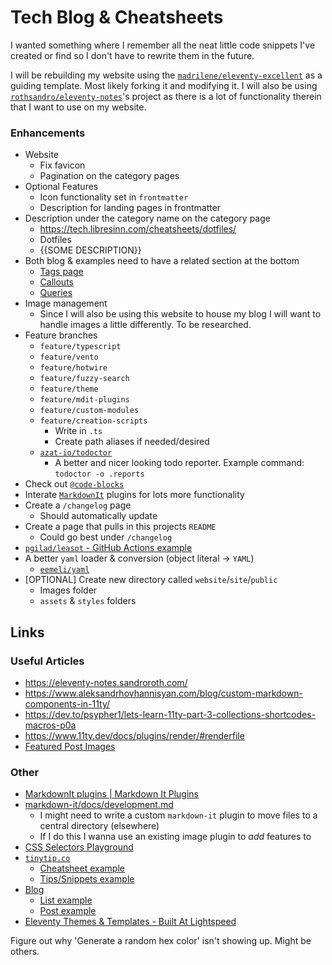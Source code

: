 # Tech Blog & Cheatsheets
I wanted something where I remember all the neat little code snippets I've created or find so I don't have to rewrite them in the future.

I will be rebuilding my website using the [`madrilene/eleventy-excellent`](https://github.com/madrilene/eleventy-excellent/) as a guiding template. Most likely forking it and modifying it. I will also be using [`rothsandro/eleventy-notes`](https://github.com/rothsandro/eleventy-notes)'s project as there is a lot of functionality therein that I want to use on my website.

### Enhancements
- Website
  - Fix favicon
  - Pagination on the category pages
- Optional Features
  - Icon functionality set in `frontmatter`
  - Description for landing pages in frontmatter
- Description under the category name on the category page
  - https://tech.libresinn.com/cheatsheets/dotfiles/
  - Dotfiles
  - {{SOME DESCRIPTION}}
- Both blog & examples need to have a related section at the bottom
  - [Tags page](https://eleventy-notes.sandroroth.com/tags/)
  - [Callouts](https://eleventy-notes.sandroroth.com/n/writing/callouts/)
  - [Queries](https://eleventy-notes.sandroroth.com/n/writing/dynamic-content/queries/)
- Image management
  - Since I will also be using this website to house my blog I will want to handle images a little differently. To be researched.
- Feature branches
  - `feature/typescript`
  - `feature/vento`
  - `feature/hotwire`
  - `feature/fuzzy-search`
  - `feature/theme`
  - `feature/mdit-plugins`
  - `feature/custom-modules`
  - `feature/creation-scripts`
    - Write in `.ts`
    - Create path aliases if needed/desired
  - [`azat-io/todoctor`](https://github.com/azat-io/todoctor)
    - A better and nicer looking todo reporter. Example command: `todoctor -o .reports`
- Check out [`@code-blocks`](https://code-blocks.surge.sh/)
- Interate [`MarkdownIt`](https://mdit-plugins.github.io/) plugins for lots more functionality
- Create a `/changelog` page
  - Should automatically update
- Create a page that pulls in this projects `README`
  - Could go best under `/changelog`
- [`pgilad/leasot` - GitHub Actions example](https://github.com/pgilad/leasot/issues/340)
- A better `yaml` loader & conversion (object literal → `YAML`)
  - [`eemeli/yaml`](https://github.com/eemeli/yaml)
- [OPTIONAL] Create new directory called `website`/`site`/`public`
  - Images folder
  - `assets` & `styles` folders

## Links
### Useful Articles
- https://eleventy-notes.sandroroth.com/
- https://www.aleksandrhovhannisyan.com/blog/custom-markdown-components-in-11ty/
- https://dev.to/psypher1/lets-learn-11ty-part-3-collections-shortcodes-macros-p0a
- https://www.11ty.dev/docs/plugins/render/#renderfile
- [Featured Post Images](https://11ta.netlify.app/2020/09/06/featured-post-images/)

### Other
- [MarkdownIt plugins | Markdown It Plugins](https://mdit-plugins.github.io/)
- [markdown-it/docs/development.md](https://github.com/markdown-it/markdown-it/blob/master/docs/development.md)
  - I might need to write a custom `markdown-it` plugin to move files to a central directory (elsewhere)
  - If I do this I wanna use an existing image plugin to _add_ features to
- [CSS Selectors Playground](https://selectors.sandroroth.com/)
- [`tinytip.co`](https://tinytip.co/)
  - [Cheatsheet example](https://tinytip.co/cheatsheets/nan/)
  - [Tips/Snippets example](https://tinytip.co/tips/regex-backreference/)
- [Blog](https://sandroroth.com/blog/)
  - [List example](https://sandroroth.com/blog/)
  - [Post example](https://sandroroth.com/blog/angular-library/)
- [Eleventy Themes & Templates - Built At Lightspeed](https://www.builtatlightspeed.com/category/eleventy)


Figure out why 'Generate a random hex color' isn't showing up. Might be others.
